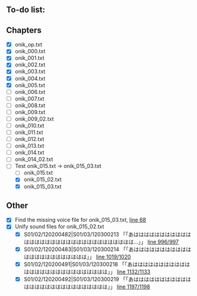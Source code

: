 To-do list:
-----------------------------------------------------------------------------------------

Chapters
-----------------------------------------------------------------------------------------
- [x] onik_op.txt
- [X] onik_000.txt
- [x] onik_001.txt
- [x] onik_002.txt
- [x] onik_003.txt
- [x] onik_004.txt
- [x] onik_005.txt
- [ ] onik_006.txt
- [ ] onik_007.txt
- [ ] onik_008.txt
- [ ] onik_009.txt
- [ ] onik_009_02.txt
- [ ] onik_010.txt
- [ ] onik_011.txt
- [ ] onik_012.txt
- [ ] onik_013.txt
- [ ] onik_014.txt
- [ ] onik_014_02.txt
- [ ] Test onik_015.txt -> onik_015_03.txt
  - [ ] onik_015.txt
  - [x] onik_015_02.txt
  - [x] onik_015_03.txt

Other
-----------------------------------------------------------------------------------------
- [x] Find the missing voice file for onik_015_03.txt, [line 68](https://github.com/higurashi-mod/scripts/blob/master/Update/onik_015_03.txt#L68)
- [x] Unify sound files for onik_015_02.txt
  - [x] S01/02/120200482|S01/03/120300213	「「あはははははははははははははははははははははははははははははははは…」」 [line 996/997](https://github.com/higurashi-mod/scripts/blob/master/Update/onik_015_02.txt#L996)
  - [x] S01/02/120200483|S01/03/120300214	「「あははははははははははははははははははははははは」」 [line 1019/1020](https://github.com/higurashi-mod/scripts/blob/master/Update/onik_015_02.txt#L1019)
  - [x] S01/02/120200491|S01/03/120300218	「「あははははははははははははははははははははははははははは」」 [line 1132/1133](https://github.com/higurashi-mod/scripts/blob/master/Update/onik_015_02.txt#L1132)
  - [x] S01/02/120200492|S01/03/120300219	「「あははははははははははははははははははははははははははは」」 [line 1197/1198](https://github.com/higurashi-mod/scripts/blob/master/Update/onik_015_02.txt#L1197)
